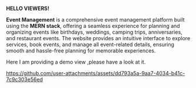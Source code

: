 **HELLO VIEWERS!**

**Event Management** is a comprehensive event management platform built using the **MERN stack**, offering a seamless experience for planning and organizing events like birthdays, weddings, camping trips, anniversaries, and restaurant events. The website provides an intuitive interface to explore services, book events, and manage all event-related details, ensuring smooth and hassle-free planning for memorable experiences.

Here I am providing a demo view ,please have a look at it.



https://github.com/user-attachments/assets/dd793a5a-9aa7-4034-b41c-7c9c303e56ed







